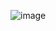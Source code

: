 ![image](https://user-images.githubusercontent.com/55327081/232253323-8a7cb277-cb59-45b0-af33-e26bf4f8a88f.png)

